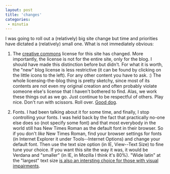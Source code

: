```yaml
---
layout: post
title: 'changes'
categories:
 - minutia
---
```


I was going to roll out a (relatively) big site change but time and priorities have dictated a (relatively) small one. What is not immediately obvious:



01. The <a href="http://creativecommons.org/">creative commons</a> license for this site has changed. More importantly, the license is not for the entire site, only for the blog. I should have made this distinction before but didn't. For what it is worth, the "new" blog license is less restrictive (it can be found by clicking on the little icons to the left). For any other content you have to ask. :) The whole licensing-the-blog thing is pretty sketchy, since most of its contents are not even my original creation and often probably violate someone else's license that I haven't bothered to find. Alas, we work these things out as we go. Just continue to be respectful of others. Play nice. Don't run with scissors. Roll over. <a href="http://overtherhine.com/music/recordings/cd08/cd08e.html">Good dog</a>.



02. Fonts. I had been talking about it for some time, and finally, I stop controlling your fonts. I was held back by the fact that practically no-one else does so (not specify some font) and that most everybody in the world still has New Times Roman as the default font in their browser. So if you don't <em>like</em> New Times Roman, find your browser settings for fonts (in Internet Explorer it under Tools--Internet Options) and change your default font. Then use the text size option (in IE, View--Text Size) to fine tune your choice. If you want this site the way it was, it would be Verdana and "smaller" (in IE, in Mozilla I think it's 80%). "Wide latin" at the "largest" text size <a href="images/site_in_widelatin.gif">is also an intersting choice for those with visual impairments</a>.

